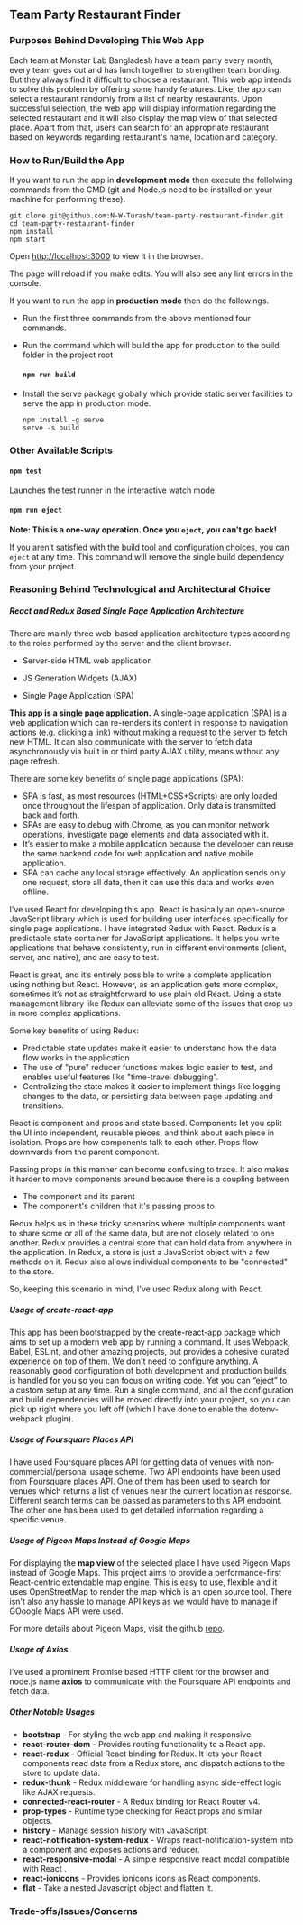 ## Team Party Restaurant Finder

### Purposes Behind Developing This Web App

Each team at Monstar Lab Bangladesh have a team party every month, every team goes out and has lunch together to strengthen team bonding. But they always find it difficult to choose a restaurant. This web app intends to solve this problem by offering some handy feratures. Like, the app can select a restaurant randomly from a list of nearby restaurants. Upon successful selection, the web app will display information regarding the selected restaurant and it will also display the map view of that selected place. Apart from that, users can search for an appropriate restaurant based on keywords regarding restaurant's name, location and category.

### How to Run/Build the App

If you want to run the app in <b>development mode</b> then execute the follolwing commands from the CMD (git and Node.js need to be installed on your machine for performing these).

```
git clone git@github.com:N-W-Turash/team-party-restaurant-finder.git
cd team-party-restaurant-finder
npm install 
npm start
```
Open [http://localhost:3000](http://localhost:3000) to view it in the browser.

The page will reload if you make edits.
You will also see any lint errors in the console.

If you want to run the app in <b>production mode</b> then do the followings.

* Run the first three commands from the above mentioned four commands.
* Run the command which will build the app for production to the build   folder in the project root
    #### `npm run build`

* Install the serve package globally which provide static server facilities to serve the app in production mode.

    ``` 
    npm install -g serve 
    serve -s build
    ```

### Other Available Scripts


#### `npm test`

Launches the test runner in the interactive watch mode.

#### `npm run eject`

**Note: This is a one-way operation. Once you `eject`, you can’t go back!**

If you aren’t satisfied with the build tool and configuration choices, you can `eject` at any time. This command will remove the single build dependency from your project.

### Reasoning Behind Technological and Architectural Choice 

##### React and Redux Based Single Page Application Architecture 

There are mainly three web-based application architecture types according to the roles performed by the server and the client browser.

* Server-side HTML web application</b>

* JS Generation Widgets (AJAX)

* Single Page Application (SPA)

<b>This app is a single page application.</b> A single-page application (SPA) is a web application which can re-renders its content in response to navigation actions (e.g. clicking a link) without making a request to the server to fetch new HTML. It can also communicate with the server to fetch data asynchronously via built in or third party AJAX utility, means without any page refresh. 

There are some key benefits of single page applications (SPA):

* SPA is fast, as most resources (HTML+CSS+Scripts) are only loaded once throughout the lifespan of application. Only data is transmitted back and forth.
* SPAs are easy to debug with Chrome, as you can monitor network operations, investigate page elements and data associated with it.
* It’s easier to make a mobile application because the developer can reuse the same backend code for web application and native mobile application.
* SPA can cache any local storage effectively. An application sends only one request, store all data, then it can use this data and works even offline.

I've used React for developing this app. React is basically an open-source JavaScript library which is used for building user interfaces specifically for single page applications. I have integrated Redux with React. Redux is a predictable state container for JavaScript applications. It helps you write applications that behave consistently, run in different environments (client, server, and native), and are easy to test. 

React is great, and it’s entirely possible to write a complete application using nothing but React. However, as an application gets more complex, sometimes it’s not as straightforward to use plain old React. Using a state management library like Redux can alleviate some of the issues that crop up in more complex applications.

Some key benefits of using Redux:
* Predictable state updates make it easier to understand how the data flow works in the application
* The use of "pure" reducer functions makes logic easier to test, and enables useful features like "time-travel debugging".
* Centralizing the state makes it easier to implement things like logging changes to the data, or persisting data between page updating and transitions.

React is component and props and state based. Components let you split the UI into independent, reusable pieces, and think about each piece in isolation. Props are how components talk to each other. Props flow downwards from the parent component.

Passing props in this manner can become confusing to trace. It also makes it harder to move components around because there is a coupling between

* The component and its parent
* The component's children that it's passing props to

Redux helps us in these tricky scenarios where multiple components want to share some or all of the same data, but are not closely related to one another. Redux provides a central store that can hold data from anywhere in the application. In Redux, a store is just a JavaScript object with a few methods on it. Redux also allows individual components to be "connected" to the store.

So, keeping this scenario in mind, I've used Redux along with React.

##### Usage of create-react-app

This app has been bootstrapped by the create-react-app package which aims to set up a modern web app by running a command. It uses Webpack, Babel, ESLint, and other amazing projects, but provides a cohesive curated experience on top of them. We don't need to configure anything. A reasonably good configuration of both development and production builds is handled for you so you can focus on writing code.
Yet you can “eject” to a custom setup at any time. Run a single command, and all the configuration and build dependencies will be moved directly into your project, so you can pick up right where you left off (which I have done to enable the dotenv-webpack plugin).

##### Usage of Foursquare Places API

I have used Foursquare places API for getting data of venues with non-commercial/personal usage scheme. Two API endpoints have been used from Foursquare places API. One of them has been used to search for venues which returns a list of venues near the current location as response. Different search terms can be passed as parameters to this API endpoint. The other one has been used to get detailed information regarding a specific venue. 

##### Usage of Pigeon Maps Instead of Google Maps

For displaying the <b>map view</b> of the selected place I have used Pigeon Maps instead of Google Maps. This project aims to provide a performance-first React-centric extendable map engine. This is easy to use, flexible and it uses OpenStreetMap to render the map which is an open source tool. There isn't also any hassle to manage API keys as we would have to manage if GOoogle Maps API were used. 

For more details about Pigeon Maps, visit the github [repo](https://github.com/mariusandra/pigeon-maps).

##### Usage of Axios

I've used a prominent Promise based HTTP client for the browser and node.js name <b>axios</b> to communicate with the Foursquare API endpoints and fetch data. 

##### Other Notable Usages

* <b>bootstrap</b> - For styling the web app and making it responsive.
* <b>react-router-dom</b> - Provides routing functionality to a React app.
* <b>react-redux</b> - Official React binding for Redux. It lets your React components read data from a Redux store, and dispatch actions to the store to update data.
* <b>redux-thunk</b> - Redux middleware for handling async side-effect logic like AJAX requests.
* <b>connected-react-router</b> - A Redux binding for React Router v4.
* <b>prop-types</b> - Runtime type checking for React props and similar objects.
* <b>history</b> - Manage session history with JavaScript.
* <b>react-notification-system-redux</b> - Wraps react-notification-system into a component and exposes actions and reducer.
* <b>react-responsive-modal</b> - A simple responsive react modal compatible with React .
* <b>react-ionicons</b> - Provides ionicons icons as React components.
* <b>flat</b> - Take a nested Javascript object and flatten it.
 

### Trade-offs/Issues/Concerns




